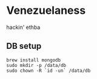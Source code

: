# Venezuelaness 

hackin' ethba


## DB setup
```
brew install mongodb
sudo mkdir -p /data/db
sudo chown -R `id -un` /data/db
```